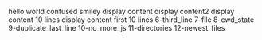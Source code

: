 hello world
confused smiley
display content
display content2
display content 10 lines
display content first 10 lines
6-third_line
7-file
8-cwd_state
9-duplicate_last_line
10-no_more_js
11-directories
12-newest_files
